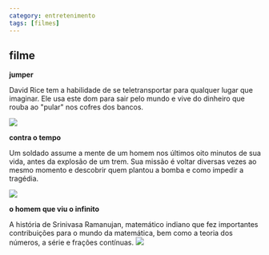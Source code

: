 ```yaml
---
category: entretenimento
tags: [filmes]
---
```


## filme

**jumper**

David Rice tem a habilidade de se teletransportar para qualquer lugar que imaginar. Ele usa este dom para sair pelo mundo e vive do dinheiro que rouba ao "pular" nos cofres dos bancos. 

![](https://3.bp.blogspot.com/-JNhi5be0dj4/VyIhNMi524I/AAAAAAAABp0/coBDOSwAdfUyiO-jHk5euEIAzkHvob_0wCLcB/s1600/JUMPER_g_1920x1080.jpg)


**contra o tempo**

Um soldado assume a mente de um homem nos últimos oito minutos de sua vida, antes da explosão de um trem. Sua missão é voltar diversas vezes ao mesmo momento e descobrir quem plantou a bomba e como impedir a tragédia.

![](http://4.bp.blogspot.com/-unu9RSa8sRQ/Ty_I-WIpkfI/AAAAAAAAAKs/D_RsnfbZYUo/s1600/contra-o-tempo.jpg)

**o homem que viu o infinito**

A história de Srinivasa Ramanujan, matemático indiano que fez importantes contribuições para o mundo da matemática, bem como a teoria dos números, a série e frações contínuas.
![](https://encrypted-tbn1.gstatic.com/images?q=tbn:ANd9GcSm9fFfEb3v9t1tDp5hzwUkUyhS4e9QyRhfCgdtnIzZMJ2Uu3B-)
